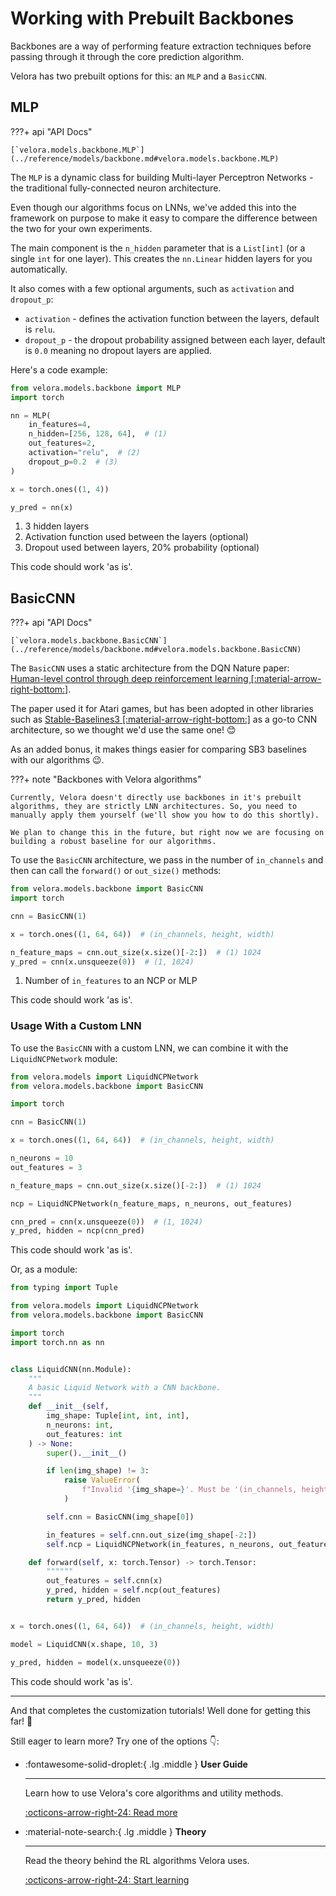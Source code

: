 # Working with Prebuilt Backbones

Backbones are a way of performing feature extraction techniques before passing through it through the core prediction algorithm.

Velora has two prebuilt options for this: an `MLP` and a `BasicCNN`.

## MLP

???+ api "API Docs"

    [`velora.models.backbone.MLP`](../reference/models/backbone.md#velora.models.backbone.MLP)

The `MLP` is a dynamic class for building Multi-layer Perceptron Networks - the traditional fully-connected neuron architecture.

Even though our algorithms focus on LNNs, we've added this into the framework on purpose to make it easy to compare the difference between the two for your own experiments.

The main component is the `n_hidden` parameter that is a `List[int]` (or a single `int` for one layer). This creates the `nn.Linear` hidden layers for you automatically.

It also comes with a few optional arguments, such as `activation` and `dropout_p`:

- `activation` - defines the activation function between the layers, default is `relu`.
- `dropout_p` - the dropout probability assigned between each layer, default is `0.0` meaning no dropout layers are applied.

Here's a code example:

```python
from velora.models.backbone import MLP
import torch

nn = MLP(
    in_features=4, 
    n_hidden=[256, 128, 64],  # (1) 
    out_features=2,
    activation="relu",  # (2)
    dropout_p=0.2  # (3)
)

x = torch.ones((1, 4))

y_pred = nn(x)
```

1. 3 hidden layers
2. Activation function used between the layers (optional)
3. Dropout used between layers, 20% probability (optional)

This code should work 'as is'.

## BasicCNN

???+ api "API Docs"

    [`velora.models.backbone.BasicCNN`](../reference/models/backbone.md#velora.models.backbone.BasicCNN)

The `BasicCNN` uses a static architecture from the DQN Nature paper: [Human-level control through deep reinforcement learning [:material-arrow-right-bottom:]](https://www.nature.com/articles/nature14236).

The paper used it for Atari games, but has been adopted in other libraries such as [Stable-Baselines3 [:material-arrow-right-bottom:]](https://stable-baselines3.readthedocs.io/en/master/index.html) as a go-to CNN architecture, so we thought we'd use the same one! 😊

As an added bonus, it makes things easier for comparing SB3 baselines with our algorithms 😉.

???+ note "Backbones with Velora algorithms"

    Currently, Velora doesn't directly use backbones in it's prebuilt algorithms, they are strictly LNN architectures. So, you need to manually apply them yourself (we'll show you how to do this shortly).
    
    We plan to change this in the future, but right now we are focusing on building a robust baseline for our algorithms.

To use the `BasicCNN` architecture, we pass in the number of `in_channels` and then can call the `forward()` or `out_size()` methods:

```python
from velora.models.backbone import BasicCNN
import torch

cnn = BasicCNN(1)

x = torch.ones((1, 64, 64))  # (in_channels, height, width)

n_feature_maps = cnn.out_size(x.size()[-2:])  # (1) 1024
y_pred = cnn(x.unsqueeze(0))  # (1, 1024)
```

1. Number of `in_features` to an NCP or MLP

This code should work 'as is'.

### Usage With a Custom LNN

To use the `BasicCNN` with a custom LNN, we can combine it with the `LiquidNCPNetwork` module:

```python
from velora.models import LiquidNCPNetwork
from velora.models.backbone import BasicCNN

import torch

cnn = BasicCNN(1)

x = torch.ones((1, 64, 64))  # (in_channels, height, width)

n_neurons = 10
out_features = 3

n_feature_maps = cnn.out_size(x.size()[-2:])  # (1) 1024

ncp = LiquidNCPNetwork(n_feature_maps, n_neurons, out_features)

cnn_pred = cnn(x.unsqueeze(0))  # (1, 1024)
y_pred, hidden = ncp(cnn_pred)
```

This code should work 'as is'.

Or, as a module:

```python
from typing import Tuple

from velora.models import LiquidNCPNetwork
from velora.models.backbone import BasicCNN

import torch
import torch.nn as nn


class LiquidCNN(nn.Module):
    """
    A basic Liquid Network with a CNN backbone.
    """
    def __init__(self, 
        img_shape: Tuple[int, int, int], 
        n_neurons: int, 
        out_features: int
    ) -> None:
        super().__init__()

        if len(img_shape) != 3:
            raise ValueError(
                f"Invalid '{img_shape=}'. Must be '(in_channels, height, width)'."
            )

        self.cnn = BasicCNN(img_shape[0])

        in_features = self.cnn.out_size(img_shape[-2:])
        self.ncp = LiquidNCPNetwork(in_features, n_neurons, out_features)

    def forward(self, x: torch.Tensor) -> torch.Tensor:
        """"""
        out_features = self.cnn(x)
        y_pred, hidden = self.ncp(out_features)
        return y_pred, hidden


x = torch.ones((1, 64, 64))  # (in_channels, height, width)

model = LiquidCNN(x.shape, 10, 3)

y_pred, hidden = model(x.unsqueeze(0))
```

This code should work 'as is'.

---

And that completes the customization tutorials! Well done for getting this far! 👏

Still eager to learn more? Try one of the options 👇:

<div class="grid cards" markdown>

-   :fontawesome-solid-droplet:{ .lg .middle } __User Guide__

    ---

    Learn how to use Velora's core algorithms and utility methods.

    [:octicons-arrow-right-24: Read more](../tutorial/index.md)

-   :material-note-search:{ .lg .middle } __Theory__

    ---

    Read the theory behind the RL algorithms Velora uses.

    [:octicons-arrow-right-24: Start learning](../theory/index.md)

</div>

